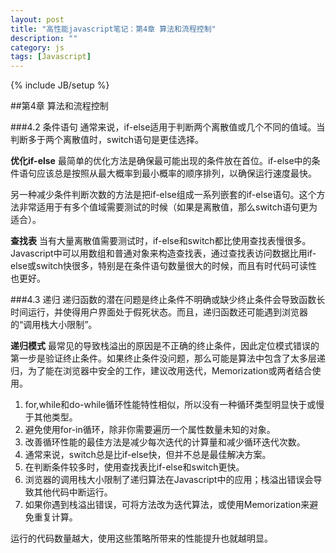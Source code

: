 ```yaml
---
layout: post
title: "高性能javascript笔记：第4章 算法和流程控制"
description: ""
category: js
tags: [Javascript]
---
```

{% include JB/setup %}

##第4章 算法和流程控制

###4.2 条件语句
通常来说，if-else适用于判断两个离散值或几个不同的值域。当判断多于两个离散值时，switch语句是更佳选择。

**优化if-else**
最简单的优化方法是确保最可能出现的条件放在首位。if-else中的条件语句应该总是按照从最大概率到最小概率的顺序排列，以确保运行速度最快。

另一种减少条件判断次数的方法是把if-else组成一系列嵌套的if-else语句。这个方法非常适用于有多个值域需要测试的时候（如果是离散值，那么switch语句更为适合）。

**查找表**
当有大量离散值需要测试时，if-else和switch都比使用查找表慢很多。Javascript中可以用数组和普通对象来构造查找表，通过查找表访问数据比用if-else或switch快很多，特别是在条件语句数量很大的时候，而且有时代码可读性也更好。

###4.3 递归
递归函数的潜在问题是终止条件不明确或缺少终止条件会导致函数长时间运行，并使得用户界面处于假死状态。而且，递归函数还可能遇到浏览器的“调用栈大小限制”。

**递归模式**
最常见的导致栈溢出的原因是不正确的终止条件，因此定位模式错误的第一步是验证终止条件。如果终止条件没问题，那么可能是算法中包含了太多层递归，为了能在浏览器中安全的工作，建议改用迭代，Memorization或两者结合使用。





1. for,while和do-while循环性能特性相似，所以没有一种循环类型明显快于或慢于其他类型。
2. 避免使用for-in循环，除非你需要遍历一个属性数量未知的对象。
3. 改善循环性能的最佳方法是减少每次迭代的计算量和减少循环迭代次数。
4. 通常来说，switch总是比if-else快，但并不总是最佳解决方案。
5. 在判断条件较多时，使用查找表比if-else和switch更快。
6. 浏览器的调用栈大小限制了递归算法在Javascript中的应用；栈溢出错误会导致其他代码中断运行。
7. 如果你遇到栈溢出错误，可将方法改为迭代算法，或使用Memorization来避免重复计算。

运行的代码数量越大，使用这些策略所带来的性能提升也就越明显。






